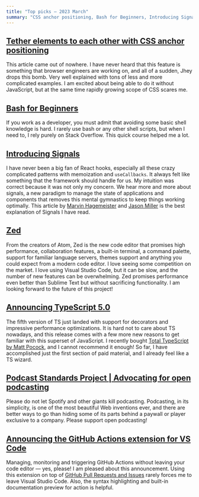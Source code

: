 ```yaml
---
title: "Top picks — 2023 March"
summary: "CSS anchor positioning, Bash for Beginners, Introducing Signals, Rust-based Zed, TypeScript 5.0 landed, Podcast Standards Project and GitHub Actions extension for VS Code."
---
```


## [Tether elements to each other with CSS anchor positioning](https://developer.chrome.com/blog/tether-elements-to-each-other-with-css-anchor-positioning/)

This article came out of nowhere. I have never heard that this feature is something that browser engineers are working on, and all of a sudden, Jhey drops this bomb. Very well explained with tons of less and more complicated examples. I am excited about being able to do it without JavaScript, but at the same time rapidly growing scope of CSS scares me.

## [Bash for Beginners](https://youtube.com/playlist?list=PLlrxD0HtieHh9ZhrnEbZKhzk0cetzuX7l)

If you work as a developer, you must admit that avoiding some basic shell knowledge is hard. I rarely use bash or any other shell scripts, but when I need to, I rely purely on Stack Overflow. This quick course helped me a lot.

## [Introducing Signals](https://preactjs.com/blog/introducing-signals/)

I have never been a big fan of React hooks, especially all these crazy complicated patterns with memoization and `useCallbacks`. It always felt like something that the framework should handle for us. My intuition was correct because it was not only my concern. We hear more and more about signals, a new paradigm to manage the state of applications and components that removes this mental gymnastics to keep things working optimally. This article by [Marvin Hagemeister](https://marvinh.dev) and [Jason Miller](https://mastodon.social/@developit) is the best explanation of Signals I have read.

## [Zed](https://zed.dev)

From the creators of Atom, Zed is the new code editor that promises high performance, collaboration features, a built-in terminal, a command palette, support for familiar language servers, themes support and anything you could expect from a modern code editor. I love seeing some competition on the market. I love using Visual Studio Code, but it can be slow, and the number of new features can be overwhelming. Zed promises performance even better than Sublime Text but without sacrificing functionality. I am looking forward to the future of this project!

## [Announcing TypeScript 5.0](https://devblogs.microsoft.com/typescript/announcing-typescript-5-0/)

The fifth version of TS just landed with support for decorators and impressive performance optimizations. It is hard not to care about TS nowadays, and this release comes with a few more new reasons to get familiar with this superset of JavaScript. I recently bought [Total TypeScript by Matt Pocock](https://www.totaltypescript.com), and I cannot recommend it enough! So far, I have accomplished just the first section of paid material, and I already feel like a TS wizard.

## [Podcast Standards Project | Advocating for open podcasting](https://podstandards.org)

Please do not let Spotify and other giants kill podcasting. Podcasting, in its simplicity, is one of the most beautiful Web inventions ever, and there are better ways to go than hiding some of its parts behind a paywall or player exclusive to a company. Please support open podcasting!

## [Announcing the GitHub Actions extension for VS Code](https://github.blog/2023-03-28-announcing-the-github-actions-extension-for-vs-code/)

Managing, monitoring and triggering GitHub Actions without leaving your code editor — yes, please! I am pleased about this announcement. Using this extension on top of [GitHub Pull Requests and Issues](https://marketplace.visualstudio.com/items?itemName=GitHub.vscode-pull-request-github) rarely forces me to leave Visual Studio Code. Also, the syntax highlighting and built-in documentation preview for action is helpful.
